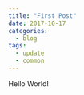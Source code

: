 ```yaml
---
title: "First Post"
date: 2017-10-17
categories:
  - blog
tags:
  - update
  - common
---
```


Hello World!
